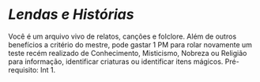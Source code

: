 # *Lendas e Histórias*

Você é um arquivo vivo de relatos, canções e folclore. Além de outros benefícios a critério do mestre, pode gastar 1 PM para rolar novamente um teste recém realizado de Conhecimento, Misticismo, Nobreza ou Religião para informação, identificar criaturas ou identificar itens mágicos. Pré-requisito: Int 1.